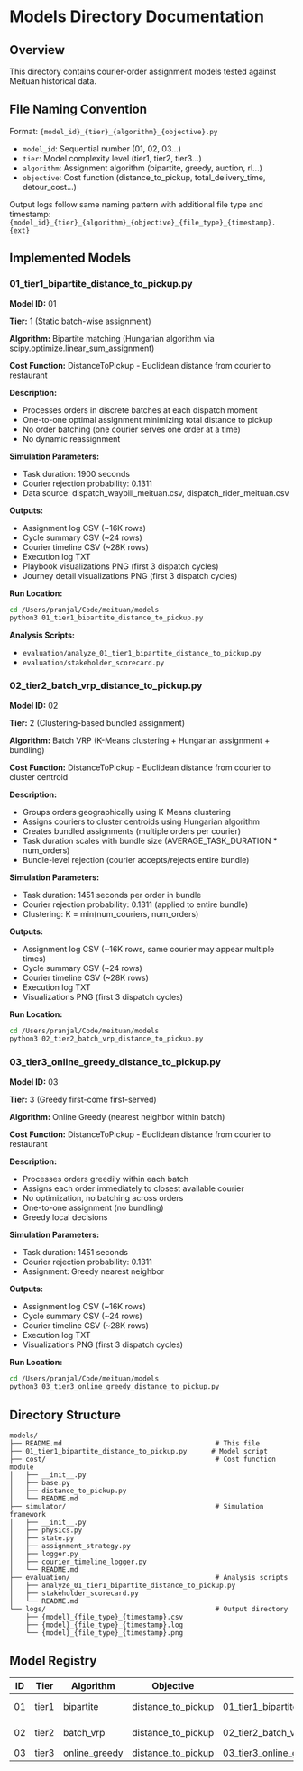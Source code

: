 # Models Directory Documentation

## Overview

This directory contains courier-order assignment models tested against Meituan historical data.

## File Naming Convention

Format: `{model_id}_{tier}_{algorithm}_{objective}.py`

- `model_id`: Sequential number (01, 02, 03...)
- `tier`: Model complexity level (tier1, tier2, tier3...)
- `algorithm`: Assignment algorithm (bipartite, greedy, auction, rl...)
- `objective`: Cost function (distance_to_pickup, total_delivery_time, detour_cost...)

Output logs follow same naming pattern with additional file type and timestamp:
`{model_id}_{tier}_{algorithm}_{objective}_{file_type}_{timestamp}.{ext}`

## Implemented Models

### 01_tier1_bipartite_distance_to_pickup.py

**Model ID:** 01

**Tier:** 1 (Static batch-wise assignment)

**Algorithm:** Bipartite matching (Hungarian algorithm via scipy.optimize.linear_sum_assignment)

**Cost Function:** DistanceToPickup - Euclidean distance from courier to restaurant

**Description:**
- Processes orders in discrete batches at each dispatch moment
- One-to-one optimal assignment minimizing total distance to pickup
- No order batching (one courier serves one order at a time)
- No dynamic reassignment

**Simulation Parameters:**
- Task duration: 1900 seconds
- Courier rejection probability: 0.1311
- Data source: dispatch_waybill_meituan.csv, dispatch_rider_meituan.csv

**Outputs:**
- Assignment log CSV (~16K rows)
- Cycle summary CSV (~24 rows)
- Courier timeline CSV (~28K rows)
- Execution log TXT
- Playbook visualizations PNG (first 3 dispatch cycles)
- Journey detail visualizations PNG (first 3 dispatch cycles)

**Run Location:**
```bash
cd /Users/pranjal/Code/meituan/models
python3 01_tier1_bipartite_distance_to_pickup.py
```

**Analysis Scripts:**
- `evaluation/analyze_01_tier1_bipartite_distance_to_pickup.py`
- `evaluation/stakeholder_scorecard.py`

### 02_tier2_batch_vrp_distance_to_pickup.py

**Model ID:** 02

**Tier:** 2 (Clustering-based bundled assignment)

**Algorithm:** Batch VRP (K-Means clustering + Hungarian assignment + bundling)

**Cost Function:** DistanceToPickup - Euclidean distance from courier to cluster centroid

**Description:**
- Groups orders geographically using K-Means clustering
- Assigns couriers to cluster centroids using Hungarian algorithm
- Creates bundled assignments (multiple orders per courier)
- Task duration scales with bundle size (AVERAGE_TASK_DURATION * num_orders)
- Bundle-level rejection (courier accepts/rejects entire bundle)

**Simulation Parameters:**
- Task duration: 1451 seconds per order in bundle
- Courier rejection probability: 0.1311 (applied to entire bundle)
- Clustering: K = min(num_couriers, num_orders)

**Outputs:**
- Assignment log CSV (~16K rows, same courier may appear multiple times)
- Cycle summary CSV (~24 rows)
- Courier timeline CSV (~28K rows)
- Execution log TXT
- Visualizations PNG (first 3 dispatch cycles)

**Run Location:**
```bash
cd /Users/pranjal/Code/meituan/models
python3 02_tier2_batch_vrp_distance_to_pickup.py
```

### 03_tier3_online_greedy_distance_to_pickup.py

**Model ID:** 03

**Tier:** 3 (Greedy first-come first-served)

**Algorithm:** Online Greedy (nearest neighbor within batch)

**Cost Function:** DistanceToPickup - Euclidean distance from courier to restaurant

**Description:**
- Processes orders greedily within each batch
- Assigns each order immediately to closest available courier
- No optimization, no batching across orders
- One-to-one assignment (no bundling)
- Greedy local decisions

**Simulation Parameters:**
- Task duration: 1451 seconds
- Courier rejection probability: 0.1311
- Assignment: Greedy nearest neighbor

**Outputs:**
- Assignment log CSV (~16K rows)
- Cycle summary CSV (~24 rows)
- Courier timeline CSV (~28K rows)
- Execution log TXT
- Visualizations PNG (first 3 dispatch cycles)

**Run Location:**
```bash
cd /Users/pranjal/Code/meituan/models
python3 03_tier3_online_greedy_distance_to_pickup.py
```

## Directory Structure

```
models/
├── README.md                                      # This file
├── 01_tier1_bipartite_distance_to_pickup.py      # Model script
├── cost/                                          # Cost function module
│   ├── __init__.py
│   ├── base.py
│   ├── distance_to_pickup.py
│   └── README.md
├── simulator/                                     # Simulation framework
│   ├── __init__.py
│   ├── physics.py
│   ├── state.py
│   ├── assignment_strategy.py
│   ├── logger.py
│   ├── courier_timeline_logger.py
│   └── README.md
├── evaluation/                                    # Analysis scripts
│   ├── analyze_01_tier1_bipartite_distance_to_pickup.py
│   ├── stakeholder_scorecard.py
│   └── README.md
└── logs/                                          # Output directory
    ├── {model}_{file_type}_{timestamp}.csv
    ├── {model}_{file_type}_{timestamp}.log
    └── {model}_{file_type}_{timestamp}.png
```

## Model Registry

| ID | Tier | Algorithm | Objective | File | Status |
|----|------|-----------|-----------|------|--------|
| 01 | tier1 | bipartite | distance_to_pickup | 01_tier1_bipartite_distance_to_pickup.py | ✓ Baseline |
| 02 | tier2 | batch_vrp | distance_to_pickup | 02_tier2_batch_vrp_distance_to_pickup.py | ✓ Bundling |
| 03 | tier3 | online_greedy | distance_to_pickup | 03_tier3_online_greedy_distance_to_pickup.py | ✓ FCFS |

